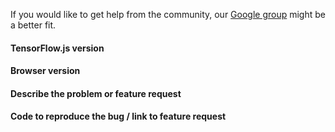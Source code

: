If you would like to get help from the community, our [Google
group](https://groups.google.com/a/tensorflow.org/forum/#!forum/tfjs) might be a
better fit.

#### TensorFlow.js version

#### Browser version

#### Describe the problem or feature request

#### Code to reproduce the bug / link to feature request
